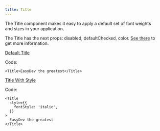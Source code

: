 ```yaml
---
title: Title
---
```


The Title component makes it easy to apply a default set of font weights and sizes in your application.

The Title has the next props: disabled, defaultChecked, color. [See there](/storybook/?path=/docs/core-typography-title--docs) to get more information.

[Default Title](/storybook/?path=/story/core-typography-title--default-title)

Code:

```tsx
<Title>EasyDev the greatest</Title>
```

[Title With Style](/storybook/?path=/story/core-typography-title--title-with-style)

Code:

```tsx
<Title
  style={{
    fontStyle: 'italic',
  }}
>
  EasyDev the greatest
</Title>
```
